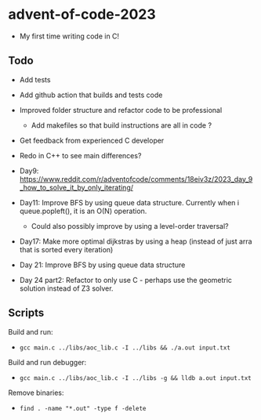 # advent-of-code-2023
- My first time writing code in C!

## Todo
- Add tests
- Add github action that builds and tests code
- Improved folder structure and refactor code to be professional
    - Add makefiles so that build instructions are all in code ?
- Get feedback from experienced C developer
- Redo in C++ to see main differences?

- Day9: https://www.reddit.com/r/adventofcode/comments/18eiv3z/2023_day_9_how_to_solve_it_by_only_iterating/
- Day11: Improve BFS by using queue data structure. Currently when i queue.popleft(), it is an O(N) operation.
    - Could also possibly improve by using a level-order traversal?
- Day17: Make more optimal dijkstras by using a heap (instead of just arra that is sorted every iteration)
- Day 21: Improve BFS by using queue data structure
- Day 24 part2: Refactor to only use C - perhaps use the geometric solution instead of Z3 solver.

## Scripts
Build and run:
- `gcc main.c ../libs/aoc_lib.c -I ../libs && ./a.out input.txt`

Build and run debugger:
- `gcc main.c ../libs/aoc_lib.c -I ../libs -g && lldb a.out input.txt`

Remove binaries:
- `find . -name "*.out" -type f -delete`
